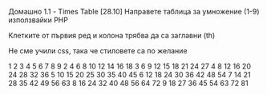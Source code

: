 Домашно 1.1 - Times Table [28.10]
Направете таблица за умножение (1-9) използвайки PHP

Клетките от първия ред и колона трябва да са заглавни (th)

Не сме учили css, така че стиловете са по желание

1	2	3	4	5	6	7	8	9
2	4	6	8	10	12	14	16	18
3	6	9	12	15	18	21	24	27
4	8	12	16	20	24	28	32	36
5	10	15	20	25	30	35	40	45
6	12	18	24	30	36	42	48	54
7	14	21	28	35	42	49	56	63
8	16	24	32	40	48	56	64	72
9	18	27	36	45	54	63	72	81
